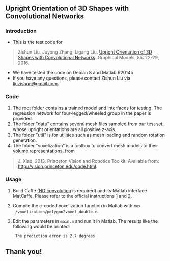 ## Upright Orientation of 3D Shapes with Convolutional Networks

### Introduction

- This is the test code for 
>Zishun Liu, Juyong Zhang, Ligang Liu. [Upright Orientation of 3D Shapes with Convolutional Networks]. Graphical Models, 85: 22-29, 2016.

- We have tested the code on Debian 8 and Matlab R2014b.
- If you have any questions, please contact Zishun Liu via <liuzishun@gmail.com>.

### Code

1. The root folder contains a trained model and interfaces for testing. The regression network for four-legged/wheeled group in the paper is provided.
2. The folder "data" contains several mesh files sampled from our test set, whose upright orientations are all positive _z_-axis.
3. The folder "util" is for utilities such as mesh loading and random rotation generation.
4. The folder "voxelization" is a toolbox to convert mesh models to their volume representations, from
>J. Xiao, 2013. Princeton Vision and Robotics Toolkit. Available from: <http://vision.princeton.edu/code.html>.

### Usage

1. Build Caffe ([ND convolution](https://github.com/BVLC/caffe/pull/2049) is required) and its Matlab interface MatCaffe. Please refer to the official instructions [1](http://caffe.berkeleyvision.org/installation.html) and [2](http://caffe.berkeleyvision.org/tutorial/interfaces.html).
2. Compile the c-coded voxelization function in Matlab with ```mex ./voxelization/polygon2voxel_double.c```.
3. Edit the parameters in ```main.m``` and run it in Matlab. The results like the following would be printed:

        The prediction error is 2.7 degrees

## Thank you!

[Upright Orientation of 3D Shapes with Convolutional Networks]: http://dx.doi.org/10.1016/j.gmod.2016.03.001

